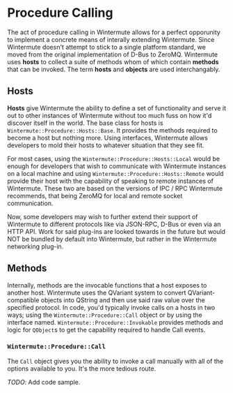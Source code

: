 # Procedure Calling
The act of procedure calling in Wintermute allows for a perfect opporunity to 
implement a concrete means of interally extending Wintermute. Since Wintermute 
doesn't attempt to stick to a single platform standard, we moved from the 
original implementation of D-Bus to ZeroMQ. Wintermute uses **hosts** to 
collect a suite of methods whom of which contain **methods** that can be 
invoked. The term **hosts** and **objects** are used interchangably.

## Hosts
**Hosts** give Wintermute the ability to define a set of functionality and 
serve it out to other instances of Wintermute without too much fuss on how 
it'd discover itself in the world. The base class for hosts is 
`Wintermute::Procedure::Hosts::Base`. It provides the methods required to 
become a host but nothing more. Using interfaces, Wintermute allows developers 
to mold their hosts to whatever situation that they see fit.

For most cases, using the `Wintermute::Procedure::Hosts::Local` would be 
enough for developers that wish to communicate with Wintermute instances 
on a local machine and using `Wintermute::Procedure::Hosts::Remote` would
provide their host with the capability of speaking to remote instances of
Wintermute. These two are based on the versions of IPC / RPC Wintermute
recommends, that being ZeroMQ for local and remote socket communication.

Now, some developers may wish to further extend their support of Wintermute to 
different protocols like via JSON-RPC, D-Bus or even via an HTTP API. Work for 
said plug-ins are looked towards in the future but would NOT be bundled by 
default into Wintermute, but rather in the Wintermute networking plug-in.

## Methods
Internally, methods are the invocable functions that a host exposes to another 
host. Wintermute uses the QVariant system to convert QVariant-compatible 
objects into QString and then use said raw value over the specified protocol. 
In code, you'd typically invoke calls on a hosts in two ways; using the 
`Wintermute::Procedure::Call` object or by using the interface named.
`Wintermute::Procedure::Invokable` provides methods and logic for `QObject`s
to get the capability required to handle Call events.

### `Wintermute::Procedure::Call`
The `Call` object gives you the ability to invoke a call manually with all of 
the options available to you. It's the more tedious route.

*TODO*: Add code sample.
